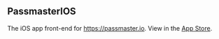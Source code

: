 ## PassmasterIOS

The iOS app front-end for <https://passmaster.io>. View in the [App Store](https://itunes.apple.com/us/app/passmaster/id615271561?mt=8).


